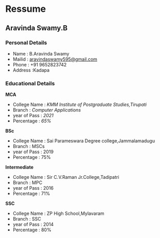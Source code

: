 # Ressume
## Aravinda Swamy.B
### Personal Details
- Name : B.Aravinda Swamy <br>
- Mailid : aravindaswamy595@gmail.com <br>
- Phone : +91 9652823742 <br>
- Address :Kadapa <br>
### Educational Details
**MCA**
- College Name : _KMM Institute of Postgraduate Studies,Tirupati_ <br>
- Branch : _Computer Applications_<br> 
- year of Pass : _2021_ <br>
- Percentage : _65%_<br>

**BSc**
- College Name : Sai Parameswara Degree college,Jammalamadugu  <br>
- Branch : MSCs <br> 
- year of Pass : 2019  <br>
- Percentage : 75% <br>

**Intermediate**
- College Name : Sir C.V.Raman Jr.College,Tadipatri  <br>
- Branch : MPC <br> 
- year of Pass : 2016  <br>
- Percentage : 71% <br>

**SSC**
- College Name : ZP High School,Mylavaram  <br>
- Branch : SSC <br> 
- year of Pass : 2014  <br>
- Percentage : 80% <br>


